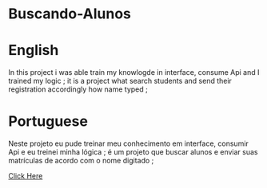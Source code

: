# Buscando-Alunos

# English

In this project i was able train my knowlogde in interface, consume Api and I trained my logic ;
it is a project what search students and send their registration accordingly how name typed ;

# Portuguese 

Neste projeto eu pude treinar meu conhecimento em interface, consumir Api e eu treinei minha lógica ;
é um projeto que buscar alunos e enviar suas matrículas de acordo com o nome digitado ;

<a href='https://buscando-alunos.vercel.app/' target="_blank">Click Here</a>
